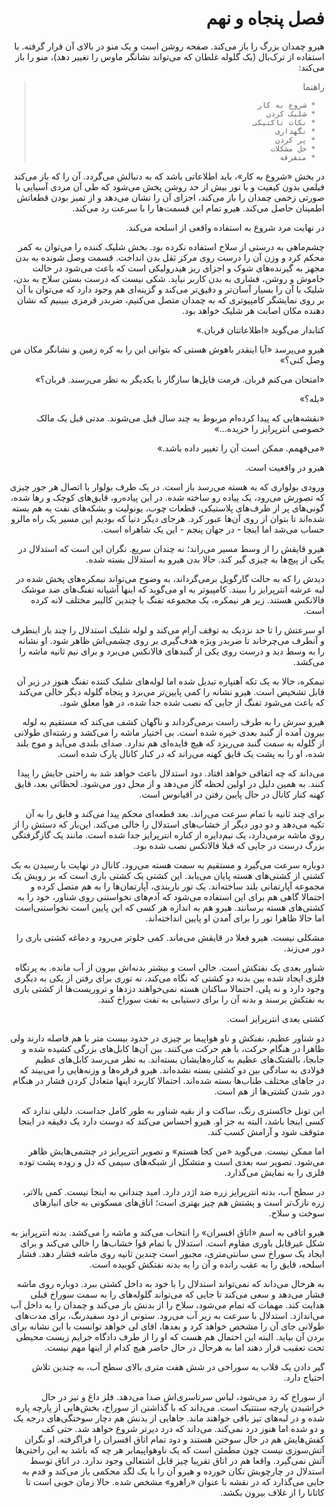 <div dir="rtl">

# فصل پنجاه و نهم


هیرو چمدان بزرگ را باز می‌کند. صفحه روشن است و یک منو در بالای آن قرار گرفته. با استفاده از ترک‌بال (یک گلوله غلطان که می‌تواند نشانگر ماوس را تغییر دهد)، منو را باز می‌کند:

>	راهنما
>
>		* شروع به کار
>		* شلیک کردن
>		* نکات تاکتیکی
>		* نگهداری
>		* پر کردن
>		* حل مشکلات
>		* متفرقه

در بخش «شروع به کار»، باید اطلاعاتی باشد که به دنبالش می‌گردد. آن را که باز می‌کند فیلمی بدون کیفیت و با نور بیش از حد روشن پخش می‌شود که طی آن مردی آسیایی با صورتی زخمی چمدان را باز می‌کند، اجزای آن را نشان می‌دهد و از تمیز بودن قطعاتش اطمینان حاصل می‌کند. هیرو تمام این قسمت‌ها را با سرعت رد می‌کند.

در نهایت مرد شروع به استفاده واقعی از اسلحه می‌کند.

چشم‌ماهی به درستی از سلاح استفاده نکرده بود. بخش شلیک کننده را می‌توان به کمر محکم کرد و وزن آن را درست روی مرکز ثقل بدن انداخت. قسمت وصل شونده به بدن مجهز به گیرنده‌های شوک و اجزای ریز هیدرولیکی است که باعث می‌شود در حالت خاموش و روشن، فشاری به بدن کاربر نیاید. شکی نیست که درست بستن سلاح به بدن، شلیک با آن را بسیار آسان‌تر و دقیق‌تر می‌کند و گزینه‌ای هم وجود دارد که می‌توان با آن بر روی نمایشگر کامپیوتری که به چمدان متصل می‌کنیم، ضربدر قرمزی ببینیم که نشان دهنده مکان اصابت هر شلیک خواهد بود.

کتابدار می‌گوید «اطلاعاتتان قربان.»

هیرو می‌پرسد «آیا اینقدر باهوش هستی که بتوانی این را به کره زمین و نشانگر مکان من وصل کنی؟»

«امتحان می‌کنم قربان. فرمت فایل‌ها سازگار با یکدیگر به نظر می‌رسند. قربان؟»

«بله؟»

«نقشه‌هایی که پیدا کرده‌ام مربوط به چند سال قبل می‌شوند. مدتی قبل یک مالک خصوصی انترپرایز را خریده...»

«می‌فهمم. ممکن است آن را تغییر داده باشد.»

هیرو در واقعیت است.

ورودی بولواری که به هسته می‌رسد باز است. در یک طرف بولوار با اتصال هر جور چیزی که تصورش می‌رود، یک پیاده رو ساخته شده. در این پیاده‌رو، قایق‌های کوچک و رها شده، گونی‌های پر از ظرف‌های پلاستیکی، قطعات چوب، یونولیت و بشکه‌های نفت به هم بسته شده‌اند تا بتوان از روی آن‌ها عبور کرد. هرجای دیگر دنیا که بودیم این مسیر یک راه مالرو حساب می‌شد اما اینجا - در جهان پنجم - این یک شاهراه است.

هیرو قایقش را از وسط مسیر می‌راند؛ نه چندان سریع. نگران این است که استدلال در یکی از پیچ‌ها به چیزی گیر کند. حالا بدن هیرو به استدلال بسته شده.

دیدش را که به حالت گارگویل برمی‌گرداند، به وضوح می‌تواند نیمکره‌های پخش شده در لبه عرشه انترپرایز را ببیند. کامپیوتر به او می‌گوید که اینها آشیانه‌ تفنگ‌های ضد موشک فالانکس هستند. زیر هر نیمکره، یک مجموعه تفنگ با چندین کالیبر مختلف لانه کرده است.

او سرعتش را تا حد نزدیک به توقف آرام می‌کند و لوله شلیک استدلال را چند بار اینطرف و آنطرف می‌چرخاند تا ضربدر ویژه هدف‌گیری بر روی چشمی‌اش ظاهر شود. او نشانه را به وسط دید و درست روی یکی از گنبدهای فالانکس می‌برد و برای نیم ثانیه ماشه را می‌کشد.

نیمکره، حالا به یک تکه آهنپاره تبدیل شده اما لوله‌های شلیک کننده تفنگ هنوز در زیر آن قابل تشخیص است. هیرو نشانه را کمی پایین‌تر می‌برد و پنجاه گلوله دیگر خالی می‌کند که باعث می‌شود تفنگ از جایی که نصب شده جدا شده، در هوا معلق شود.

هیرو سرش را به طرف راست برمی‌گرداند و ناگهان کشف می‌کند که مستقیم به لوله بیرون آمده از گنبد بعدی خیره شده است. بی اختیار ماشه را می‌کشد و رشته‌ای طولانی از گلوله به سمت گنبد می‌ریزد که هیچ فایده‌ای هم ندارد. صدای بلندی می‌آید و موج بلند شده، او را به پشت یک قایق کهنه می‌راند که در کنار کانال پارک شده است.

می‌داند که چه اتفاقی خواهد افتاد. دود استدلال باعث خواهد شد به راحتی جایش را پیدا کنند. به همین دلیل در اولین لحظه گاز می‌دهد و از محل دور می‌شود. لحظاتی بعد، قایق کهنه کنار کانال در حال پایین رفتن در اقیانوس است.

برای چند ثانیه با تمام سرعت می‌راند. بعد قطعه‌ای محکم پیدا می‌کند و قایق را به آن تکیه می‌دهد و دو دور دیگر از خشاب‌های استدلال را خالی می‌کند. این‌بار که دستش را از روی ماشه برمی‌دارد، یک نیم‌دایره از کناره انترپرایز جدا شده است. مانند یک گازگرفتگی بزرگ درست در جایی که قبلا فالانکس نصب شده بود.

دوباره سرعت می‌گیرد و مستقیم به سمت هسته می‌رود. کانال در نهایت با رسیدن به یک کشتی از کشتی‌های هسته پایان می‌یابد. این کشتی یک کشتی باری است که بر رویش یک مجموعه آپارتمانی بلند ساخته‌اند. یک تور باربندی، آپارتمان‌ها را به هم متصل کرده و احتمالا گاهی هم برای این استفاده می‌شود که آدم‌های نخواستنی روی شناور، خود را به کشتی‌های هسته برسانند. هیرو هم به اندازه هر کسی که این پایین است نخواستنی‌است اما حالا ظاهرا تور را برای آمدن او پایین انداخته‌اند.

مشکلی نیست. هیرو فعلا در قایقش می‌ماند. کمی جلوتر می‌رود و دماغه کشتی باری را دور می‌زند.

شناور بعدی یک نفتکش است. خالی است و بیشتر بدنه‌اش بیرون از آب مانده. به پرتگاه فلزی ایجاد شده بین بدنه دو کشتی که نگاه می‌کند، نه توری برای رفتن از یکی به دیگری وجود دارد و نه پلی. احتمالا ساکنان هسته نمی‌خواهند دزدها و تروریست‌ها از کشتی باری به نفتکش برسند و بدنه آن را برای دستیابی به نفت سوراخ کنند.

کشتی بعدی انترپرایز است.

دو شناور عظیم، نفنکش و ناو هواپیما بر چیزی در حدود بیست متر با هم فاصله دارند ولی ظاهرا در هنگام حرکت، با هم حرکت می‌کنند. بین آن‌ها کابل‌های بزرگی کشیده شده و جابجا، بالشتک‌های عظیم به کناره‌هایشان بسته‌اند. به نظر می‌رسد کابل‌های عظیم فولادی به سادگی بین دو کشتی بسته نشده‌اند. هیرو قرقره‌ها و وزنه‌هایی را می‌بیند که در جاهای مختلف طناب‌ها بسته شده‌اند. احتمالا کاربرد اینها متعادل کردن فشار در هنگام دور شدن کشتی‌ها از هم است.

این تونل خاکستری رنگ، ساکت و از بقیه شناور به طور کامل جداست. دلیلی ندارد که کسی اینجا باشد، البته به جز او. هیرو احساس می‌کند که دوست دارد یک دقیقه در اینجا متوقف شود و آرامش کسب کند.

اما ممکن نیست. می‌گوید «من کجا هستم» و تصویر انترپرایز در چشمی‌هایش ظاهر می‌شود. تصویر سه بعدی است و متشکل از شبکه‌های سیمی که دل و روده پشت توده فلزی را به نمایش می‌گذارد.

در سطح آب، بدنه انترپرایز زره ضد اژدر دارد. امید چندانی به اینجا نیست. کمی بالاتر، زره نازک‌تر است و پشتش هم چیز بهتری است؛ اتاق‌های مسکونی به جای انبارهای سوخت و سلاح.

هیرو اتاقی به اسم «اتاق افسران» را انتخاب می‌کند و ماشه را می‌کشد. بدنه انترپرایز به شکل غیرقابل باوری مقاوم است. استدلال با تمام قوا خشاب‌ها را خالی می‌کند و برای ایجاد یک سوراخ سی سانتی‌متری، مجبور است چندین ثانیه روی ماشه فشار دهد. فشار اسلحه، قایق را به عقب رانده و آن را به بدنه نفتکش کوبیده است.

به هرحال می‌داند که نمی‌تواند استدلال را با خود به داخل کشتی ببرد. دوباره روی ماشه فشار می‌دهد و سعی می‌کند تا جایی که می‌تواند گلوله‌های را به سمت سوراخ قبلی هدایت کند. مهمات که تمام می‌شود، سلاح را از بدنش باز می‌کند و چمدان را به داخل آب می‌اندازد. استدلال با سرعت به زیر آب می‌رود. ستونی از دود سفیدرنگ، برای مدت‌های طولانی جای آن را مشخص خواهد کرد و بعدها، اقای لی خواهد توانست با این نشانه برای بردن آن بیاید. البته این احتمال هم هست که او را از طرف دادگاه جرایم زیست محیطی تحت تعقیب قرار دهند اما به هرحال در حال حاضر هیچ کدام از اینها مهم نیست.

گیر دادن یک قلاب به سوراخی در شش هفت متری بالای سطح آب، به چندین تلاش احتیاج دارد.

از سوراخ که رد می‌شود، لباس سرتاسری‌اش صدا می‌دهد. فلز داغ و تیز در حال خراشیدن پارچه سنتتیک است. می‌داند که با گذاشتن از سوراخ، بخش‌هایی از پارچه پاره شده و در لبه‌های تیز باقی خواهند ماند. جاهایی از بدنش هم دچار سوختگی‌های درجه یک و دو شده اما هنوز درد نمی‌کند. می‌داند که درد دیرتر شروع خواهد شد. حتی کف کفش‌هایش هم در حال سوختن هستند و دود تمام اتاق افسران را فراگرفته. او نگران آتش‌سوزی نیست چون مطمئن است که یک ناوهواپیمابر هر چه که باشد به این راحتی‌ها آتش نمی‌گیرد. واقعا هم در اتاق تقریبا چیز قابل اشتعالی وجود ندارد. در اتاق توسط استدلال در چارچوبش تکان خورده و هیرو آن را با یک لگد محکمی باز می‌کند و قدم به جایی می‌گذارد که در نقشه با عنوان «راهرو» مشخص شده. حالا زمان خوبی است تا کاتانا را از غلاف بیرون بکشد.




</div>
